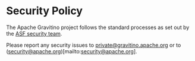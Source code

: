 <!--
  Licensed to the Apache Software Foundation (ASF) under one
  or more contributor license agreements.  See the NOTICE file
  distributed with this work for additional information
  regarding copyright ownership.  The ASF licenses this file
  to you under the Apache License, Version 2.0 (the
  "License"); you may not use this file except in compliance
  with the License.  You may obtain a copy of the License at

   http://www.apache.org/licenses/LICENSE-2.0

  Unless required by applicable law or agreed to in writing,
  software distributed under the License is distributed on an
  "AS IS" BASIS, WITHOUT WARRANTIES OR CONDITIONS OF ANY
  KIND, either express or implied.  See the License for the
  specific language governing permissions and limitations
  under the License.
-->

# Security Policy

The Apache Gravitino project follows the standard processes as set out by the [ASF security team](https://www.apache.org/security/).

Please report any security issues to [private@gravitino.apache.org](mailto:private@gravitino.apache.org) or to (security@apache.org)[mailto:security@apache.org].
